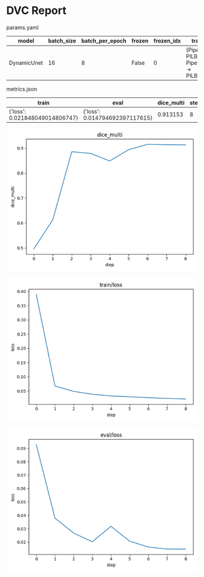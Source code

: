 # DVC Report

params.yaml

| model       |   batch_size |   batch_per_epoch | frozen   |   frozen_idx | transforms                                                      |
|-------------|--------------|-------------------|----------|--------------|-----------------------------------------------------------------|
| DynamicUnet |           16 |                 8 | False    |            0 | [Pipeline: PILBase.create, Pipeline: partial -> PILBase.create] |

metrics.json

| train                          | eval                           |   dice_multi |   step |
|--------------------------------|--------------------------------|--------------|--------|
| {'loss': 0.021848049014806747} | {'loss': 0.014794692397117615} |     0.913153 |      8 |

![static/dice_multi](static/dice_multi.png)

![static/train/loss](static/train/loss.png)

![static/eval/loss](static/eval/loss.png)

